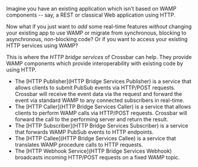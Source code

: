 Imagine you have an existing application which isn't based on WAMP components -- say, a REST or classical Web application using HTTP.

Now what if you just want to *add* some real-time features *without* changing your existing app to use WAMP or migrate from synchronous, blocking to asynchronous, non-blocking code?
Or if you want to access your existing HTTP services using WAMP?

This is where the *HTTP bridge services* of Crossbar can help.
They provide WAMP components which provide interoperability with existing code by using HTTP.

* The [HTTP Publisher](HTTP Bridge Services Publisher) is a service that allows clients to submit PubSub events via HTTP/POST requests.
Crossbar will receive the event data via the request and forward the event via standard WAMP to any connected subscribers in real-time.
* The [HTTP Caller](HTTP Bridge Services Caller) is a service that allows clients to perform WAMP calls via HTTP/POST requests.
Crossbar will forward the call to the performing server and return the result.
* The [HTTP Subscriber](HTTP Bridge Services Subscriber) is a service that forwards WAMP PubSub events to HTTP endpoints.
* The [HTTP Callee](HTTP Bridge Services Callee) is a service that translates WAMP procedure calls to HTTP requests.
* The [HTTP Webhook Service](HTTP Bridge Services Webhook) broadcasts incoming HTTP/POST requests on a fixed WAMP topic.
